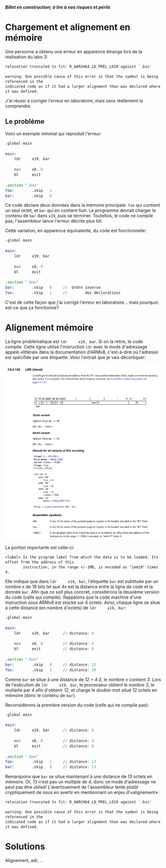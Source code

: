 ___Billet en construction; à lire à vos risques et périls___

# Chargement et alignement en mémoire

Une personne a obtenu une erreur en apparence étrange lors de la réalisation du labo 3:

```
relocation truncated to fit: R_AARCH64_LD_PREL_LO19 against `.bss'

warning: One possible cause of this error is that the symbol is being referenced in the
indicated code as if it had a larger alignment than was declared where it was defined.
```

J'ai réussi à corriger l'erreur en laboratoire, mais sans réellement la comprendre.

## Le problème

Voici un exemple minimal qui reproduit l'erreur:

```asm
.global main

main:
    ldr     x19, bar

    mov     x0, 0
    bl      exit

.section ".bss"
foo:        .skip   1
bar:        .skip   8
```

Ce code déclare deux données dans la mémoire principale: ```foo``` qui
contient un seul octet, et ```bar``` qui en contient huit. Le programme
devrait charger le contenu de ```bar``` dans ```x19```,
puis se terminer. Toutefois, le code ne compile pas; l'assembleur lance
l'erreur décrite plus tôt.

Cette variation, en apparence équivalente, du code est fonctionnelle:

```asm
.global main

main:
    ldr     x19, bar

    mov     x0, 0
    bl      exit

.section ".bss"
bar:        .skip   8     //  Ordre inverse 
foo:        .skip   1     //        des déclarations
```

C'est de cette façon que j'ai corrigé l'erreur en laboratoire...
mais pourquoi est-ce que ça fonctionne?

# Alignement mémoire

La ligne problématique est ```ldr     x19, bar```. Si on la retire,
le code compile. Cette ligne utilise l'instruction ```ldr``` avec
le mode d'adressage appelé «littéral» dans la documentation d'ARMv8,
c'est-à-dire où l'adresse est spécifiée par une étiquette. Voici
l'extrait que je vais décortiquer:

<img src="./img/ldr.png" alt="Documentation de ldr" width="600"/>

La portion importante est celle-ci:

```
<label> Is the program label from which the data is to be loaded. Its offset from the address of this
        instruction, in the range +/-1MB, is encoded as "imm19" times 4.
```

Elle indique que dans ```ldr     x19, bar```, l'étiquette ```bar``` est subtituée
par un nombre _x_ de 19 bits tel que _4x_ est la distance entre la ligne
de code et la donnée ```bar```. Afin que ce soit plus concret, considérons la
deuxième version du code (celle qui compile). Rappelons que le code machine d'une instruction sous ARMv8
est stocké sur 4 octets. Ainsi, chaque ligne se situe à cette distance (en nombre
d'octets) de ```ldr     x19, bar```:

```asm
.global main

main:
    ldr     x19, bar      // distance: 0

    mov     x0, 0         // distance: 4
    bl      exit          // distance: 8

.section ".bss"
bar:        .skip   8     // distance: 12
foo:        .skip   1     // distance: 20 
```

Comme ```bar``` se situe à une distance de _12 = 4·3_, le nombre _x_ contient _3_.
Lors de l'exécution de ```ldr     x19, bar```, le processeur obtient le nombre _3_,
le multiplie par _4_ afin d'obtenir _12_, et charge le double-mot situé _12_ octets
en mémoire (donc le contenu de ```bar```).

Reconsidérons la première version du code (celle qui ne compile pas):

```asm
.global main

main:
    ldr     x19, bar      // distance: 0

    mov     x0, 0         // distance: 4
    bl      exit          // distance: 8

.section ".bss"
foo:        .skip   1     // distance: 12
bar:        .skip   8     // distance: 13
```

Remarquons que ```bar``` se situe maintenant à une distance de _13_ octets en mémoire.
Or, _13_ n'est pas un multiple de _4_, donc ce mode d'adressage ne peut pas être utilisé!
L'avertissement de l'assembleur tente plutôt cryptiquement de nous en avertir en mentionnant
un enjeu d'«alignement»:

```
relocation truncated to fit: R_AARCH64_LD_PREL_LO19 against `.bss'

warning: One possible cause of this error is that the symbol is being referenced in the
indicated code as if it had a larger alignment than was declared where it was defined.
```

# Solutions

Alignement, adr, ...
